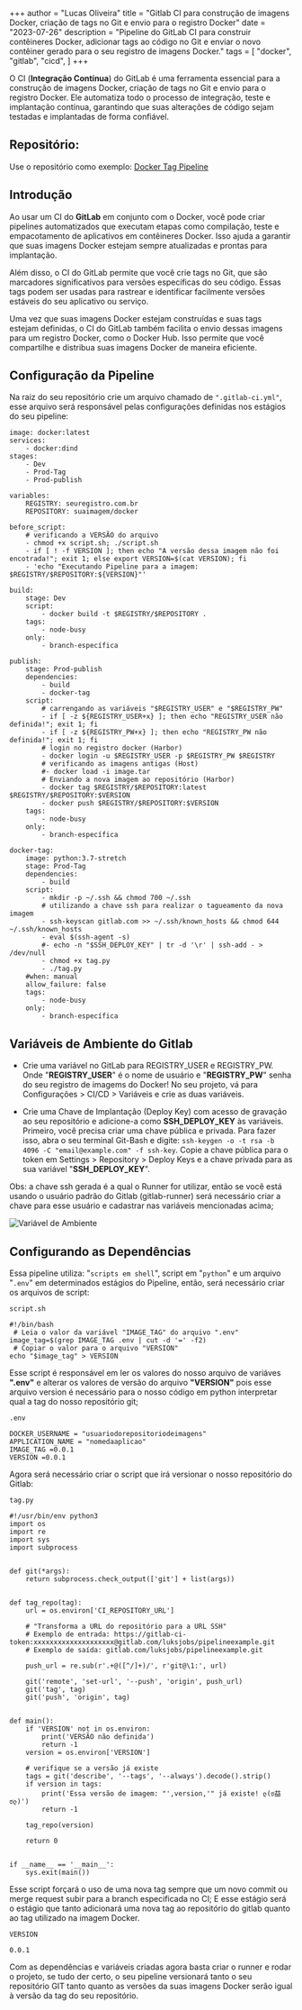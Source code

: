+++
author = "Lucas Oliveira"
title = "Gitlab CI para construção de imagens Docker, criação de tags no Git e envio para o registro Docker"
date = "2023-07-26"
description = "Pipeline do GitLab CI para construir contêineres Docker, adicionar tags ao código no Git e enviar o novo contêiner gerado para o seu registro de imagens Docker."
tags = [
    "docker",
    "gitlab",
    "cicd",
]
+++

O CI (**Integração Contínua**) do GitLab é uma ferramenta essencial para a construção de imagens Docker, criação de tags no Git e envio para o registro Docker. Ele automatiza todo o processo de integração, teste e implantação contínua, garantindo que suas alterações de código sejam testadas e implantadas de forma confiável. 

<!--more-->

## Repositório: 

Use o repositório como exemplo: [Docker Tag Pipeline](https://gitlab.com/devops3530230/docker-tag-pipeline) 

## Introdução

Ao usar um CI do **GitLab** em conjunto com o Docker, você pode criar pipelines automatizados que executam etapas como compilação, teste e empacotamento de aplicativos em contêineres Docker. Isso ajuda a garantir que suas imagens Docker estejam sempre atualizadas e prontas para implantação. 

Além disso, o CI do GitLab permite que você crie tags no Git, que são marcadores significativos para versões específicas do seu código. Essas tags podem ser usadas para rastrear e identificar facilmente versões estáveis do seu aplicativo ou serviço. 
 
Uma vez que suas imagens Docker estejam construídas e suas tags estejam definidas, o CI do GitLab também facilita o envio dessas imagens para um registro Docker, como o Docker Hub. Isso permite que você compartilhe e distribua suas imagens Docker de maneira eficiente. 

## Configuração da Pipeline

Na raiz do seu repositório crie um arquivo chamado de `".gitlab-ci.yml"`, esse arquivo será responsável pelas configurações definidas nos estágios do seu pipeline:

```
image: docker:latest
services:
    - docker:dind
stages:
    - Dev
    - Prod-Tag
    - Prod-publish

variables:
    REGISTRY: seuregistro.com.br
    REPOSITORY: suaimagem/docker 

before_script:
    # verificando a VERSÃO do arquivo
    - chmod +x script.sh; ./script.sh
    - if [ ! -f VERSION ]; then echo "A versão dessa imagem não foi encotrada!"; exit 1; else export VERSION=$(cat VERSION); fi
    - 'echo "Executando Pipeline para a imagem: $REGISTRY/$REPOSITORY:${VERSION}"'

build:
    stage: Dev
    script:
        - docker build -t $REGISTRY/$REPOSITORY .
    tags:
        - node-busy
    only:
        - branch-específica

publish:
    stage: Prod-publish
    dependencies:
        - build
        - docker-tag
    script:
        # carrengando as variáveis "$REGISTRY_USER" e "$REGISTRY_PW" 
        - if [ -z ${REGISTRY_USER+x} ]; then echo "REGISTRY_USER não definida!"; exit 1; fi
        - if [ -z ${REGISTRY_PW+x} ]; then echo "REGISTRY_PW não definida!"; exit 1; fi
        # login no registro docker (Harbor)
        - docker login -u $REGISTRY_USER -p $REGISTRY_PW $REGISTRY
        # verificando as imagens antigas (Host)
        #- docker load -i image.tar
        # Enviando a nova imagem ao repositório (Harbor)
        - docker tag $REGISTRY/$REPOSITORY:latest $REGISTRY/$REPOSITORY:$VERSION
        - docker push $REGISTRY/$REPOSITORY:$VERSION
    tags:
        - node-busy
    only:
        - branch-específica

docker-tag:
    image: python:3.7-stretch
    stage: Prod-Tag
    dependencies:
        - build
    script:
        - mkdir -p ~/.ssh && chmod 700 ~/.ssh
        # utilizando a chave ssh para realizar o tagueamento da nova imagem
        - ssh-keyscan gitlab.com >> ~/.ssh/known_hosts && chmod 644 ~/.ssh/known_hosts
        - eval $(ssh-agent -s)
        #- echo -n "$SSH_DEPLOY_KEY" | tr -d '\r' | ssh-add - > /dev/null
        - chmod +x tag.py
        - ./tag.py
    #when: manual
    allow_failure: false
    tags:
        - node-busy
    only:
        - branch-específica
```

## Variáveis de Ambiente do Gitlab

* Crie uma variável no GitLab para REGISTRY_USER e REGISTRY_PW. Onde "**REGISTRY_USER**" é o nome de usuário e "**REGISTRY_PW**" senha do seu registro de imagems do Docker! No seu projeto, vá para Configurações > CI/CD > Variáveis e crie as duas variáveis. 
 
* Crie uma Chave de Implantação (Deploy Key) com acesso de gravação ao seu repositório e adicione-a como **SSH_DEPLOY_KEY** às variáveis. Primeiro, você precisa criar uma chave pública e privada. Para fazer isso, abra o seu terminal Git-Bash e digite: ```ssh-keygen -o -t rsa -b 4096 -C "email@example.com" -f ssh-key```. Copie a chave pública para o token em Settings > Repository > Deploy Keys e a chave privada para as sua variável "**SSH_DEPLOY_KEY**".

Obs: a chave ssh gerada é a qual o Runner for utilizar, então se você está usando o usuário padrão do Gitlab (gitlab-runner) será necessário criar a chave para esse usuário e cadastrar nas variáveis mencionadas acima;

![Variável de Ambiente](https://i.imgur.com/cbRYwHn.png)

## Configurando as Dependências

Essa pipeline utiliza: "`scripts em shell`", script em "`python`" e um arquivo "`.env`" em determinados estágios do Pipeline, então, será necessário criar os arquivos de script:

`script.sh`

```
#!/bin/bash
 # Leia o valor da variável "IMAGE_TAG" do arquivo ".env"
image_tag=$(grep IMAGE_TAG .env | cut -d '=' -f2)
 # Copiar o valor para o arquivo "VERSION"
echo "$image_tag" > VERSION
```

Esse script é responsável em ler os valores do nosso arquivo de variáves **".env"** e alterar os valores de versão do arquivo **"VERSION"** pois esse arquivo version é necessário para o nosso código em python interpretar qual a tag do nosso repositório git;

`.env`

```
DOCKER_USERNAME = "usuariodorepositoriodeimagens" 
APPLICATION_NAME = "nomedaaplicao" 
IMAGE_TAG =0.0.1
VERSION =0.0.1
```

Agora será necessário criar o script que irá versionar o nosso repositório do Gitlab:

`tag.py`

```
#!/usr/bin/env python3
import os
import re
import sys
import subprocess


def git(*args):
    return subprocess.check_output(['git'] + list(args))


def tag_repo(tag):
    url = os.environ['CI_REPOSITORY_URL']

    # "Transforma a URL do repositório para a URL SSH"
    # Exemplo de entrada: https://gitlab-ci-token:xxxxxxxxxxxxxxxxxxxx@gitlab.com/luksjobs/pipelineexample.git
    # Exemplo de saída: gitlab.com/luksjobs/pipelineexample.git

    push_url = re.sub(r'.+@([^/]+)/', r'git@\1:', url)

    git('remote', 'set-url', '--push', 'origin', push_url)
    git('tag', tag)
    git('push', 'origin', tag)


def main():
    if 'VERSION' not in os.environ:
        print('VERSÃO não definida')
        return -1
    version = os.environ['VERSION']

    # verifique se a versão já existe
    tags = git('describe', '--tags', '--always').decode().strip()
    if version in tags:
        print('Essa versão de imagem: "',version,'" já existe! ლ(ಠ益ಠლ)')
        return -1

    tag_repo(version)

    return 0


if __name__ == '__main__':
    sys.exit(main())
```

Esse script forçará o uso de uma nova tag sempre que um novo commit ou merge request subir para a branch especificada no CI; E esse estágio será o estágio que tanto adicionará uma nova tag ao repositório do gitlab quanto ao tag utilizado na imagem Docker.

`VERSION`

```
0.0.1
```

Com as dependências e variáveis criadas agora basta criar o runner e rodar o projeto, se tudo der certo, o seu pipeline versionará tanto o seu repositório GIT tanto quanto as versões da suas imagens Docker serão igual à versão da tag do seu repositório.
